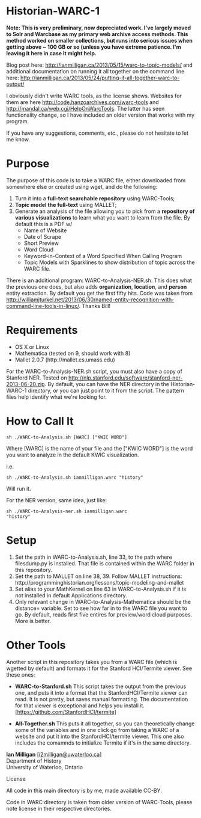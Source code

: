 Historian-WARC-1
======================

**Note: This is very preliminary, now depreciated work. I've largely moved to Solr and Warcbase as my primary web archive access methods. This method worked on smaller collections, but runs into serious issues when getting above ~ 100 GB or so (unless you have extreme patience. I'm leaving it here in case it might help.**

Blog post here: http://ianmilligan.ca/2013/05/15/warc-to-topic-models/ and additional documentation on running it all
together on the command line here: http://ianmilligan.ca/2013/05/24/putting-it-all-together-warc-to-output/

I obviously didn't write WARC tools, as the license shows. Websites for them are here 
http://code.hanzoarchives.com/warc-tools and http://mandal.ca/web.cgi/HelpOnWarcTools. The latter
has seen functionality change, so I have included an older version that works with my program.

If you have any suggestions, comments, etc., please do not hesitate to let me know.

Purpose
=======

The purpose of this code is to take a WARC file, either downloaded from somewhere else or created using wget, and
do the following:<br/>
<ol>
<li>Turn it into a <b>full-text searchable repository</b> using WARC-Tools;</li>
<li><b>Topic model the full-text</b> using MALLET;</li>
<li>Generate an analysis of the file allowing you to pick from a <b>repository of various visualizations</b> to learn
what you want to learn from the file. By default this is a PDF w/
<ul>
<li>Name of Website
<li>Date of Scrape
<li>Short Preview
<li>Word Cloud
<li>Keyword-in-Context of a Word Specified When Calling Program
<li>Topic Models with Sparklines to show distribution of topic across the WARC file.
</ol>        

There is an additional program: WARC-to-Analysis-NER.sh. This does what the previous one does, but also adds <b>organization</b>,
<b>location</b>, and <b>person</b> entity extraction. By default you get the first fifty hits. Code was taken from http://williamjturkel.net/2013/06/30/named-entity-recognition-with-command-line-tools-in-linux/. Thanks Bill!

Requirements
============
<ul>
<li>OS X or Linux
<li>Mathematica (tested on 9, should work with 8)
<li>Mallet 2.0.7 (http://mallet.cs.umass.edu)
</ul>

For the WARC-to-Analysis-NER.sh script, you must also have a copy of Stanford NER. Tested on http://nlp.stanford.edu/software/stanford-ner-2013-06-20.zip. By default, you can have the NER directory in the Historian-WARC-1 directory, or you can just point to it from the script. The pattern files help identify what we're looking for.

How to Call It
==============

<code>sh ./WARC-to-Analysis.sh [WARC] ["KWIC WORD"]</code>

Where [WARC] is the name of your file and the ["KWIC WORD"] is the word you want to analyze in the default KWIC visualization.

i.e.

<code>sh ./WARC-to-Analysis.sh ianmilligan.warc "history"</code>

Will run it.

For the NER version, same idea, just like:

<code>sh ./WARC-to-Analysis-ner.sh ianmilligan.warc "history"</code>


Setup
=====
<ol>
<li>Set the path in WARC-to-Analysis.sh, line 33, to the path where filesdump.py is installed. That file is contained
within the WARC folder in this repository.
<li>Set the path to MALLET on line 38, 39. Follow MALLET instructions: http://programminghistorian.org/lessons/topic-modeling-and-mallet
<li>Set alias to your MathKernel on line 63 in WARC-to-Analysis.sh if it is not installed in default Applications directory.
<li>Only relevant change in WARC-to-Analysis-Mathematica should be the distance= variable. Set to see how far in to the WARC file you want to go. By default, reads first five entires for preview/word cloud purposes. More is better.
</ol>

Other Tools
===========

Another script in this repository takes you from a WARC file (which is wgetted by default) and formats it for the 
Stanford HCI/Termite viewer. See these ones:

- <b>WARC-to-Stanford.sh</b>
    This script takes the output from the previous one, and puts it into a format that the StanfordHCI/Termite viewer
    can read. It is not pretty, but saves manual formatting. The documentation for that viewer is exceptional and
    helps you install it. [https://github.com/StanfordHCI/termite]

- <b>All-Together.sh</b>
    This puts it all together, so you can theoretically change some of the variables and in one click go from 
    taking a WARC of a website and put it into the StanfordHCI/termite viewer. This one also includes the comamnds
    to initialize Termite if it's in the same directory.

<b>Ian Milligan</b> [i2milligan@uwaterloo.ca]<br>
Department of History<br>
University of Waterloo, Ontario

License

All code in this main directory is by me, made available CC-BY.

Code in WARC directory is taken from older version of WARC-Tools, please note license in their respective
directories.
